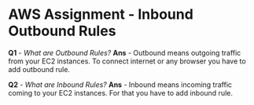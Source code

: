 # AWS Assignment - Inbound Outbound Rules

**Q1** - *What are Outbound Rules?*
**Ans** -
	Outbound means outgoing traffic from your EC2 instances. To connect internet or any browser you 
	have to add outbound rule.

**Q2** - *What are Inbound Rules?*
**Ans** -
	Inbound means incoming traffic coming to your EC2 instances. For that you have to add inbound 
	rule. 
